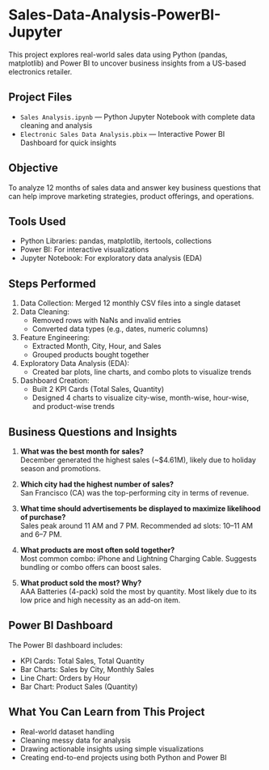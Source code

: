# Sales-Data-Analysis-PowerBI-Jupyter
This project explores real-world sales data using Python (pandas, matplotlib) and Power BI to uncover business insights from a US-based electronics retailer.

## Project Files

- `Sales Analysis.ipynb` — Python Jupyter Notebook with complete data cleaning and analysis  
- `Electronic Sales Data Analysis.pbix` — Interactive Power BI Dashboard for quick insights

## Objective

To analyze 12 months of sales data and answer key business questions that can help improve marketing strategies, product offerings, and operations.

## Tools Used

- Python Libraries: pandas, matplotlib, itertools, collections  
- Power BI: For interactive visualizations  
- Jupyter Notebook: For exploratory data analysis (EDA)

## Steps Performed

1. Data Collection: Merged 12 monthly CSV files into a single dataset  
2. Data Cleaning:
   - Removed rows with NaNs and invalid entries  
   - Converted data types (e.g., dates, numeric columns)  
3. Feature Engineering:
   - Extracted Month, City, Hour, and Sales  
   - Grouped products bought together  
4. Exploratory Data Analysis (EDA):
   - Created bar plots, line charts, and combo plots to visualize trends  
5. Dashboard Creation:
   - Built 2 KPI Cards (Total Sales, Quantity)  
   - Designed 4 charts to visualize city-wise, month-wise, hour-wise, and product-wise trends

## Business Questions and Insights

1. **What was the best month for sales?**  
   December generated the highest sales (~$4.61M), likely due to holiday season and promotions.

2. **Which city had the highest number of sales?**  
   San Francisco (CA) was the top-performing city in terms of revenue.

3. **What time should advertisements be displayed to maximize likelihood of purchase?**  
   Sales peak around 11 AM and 7 PM. Recommended ad slots: 10–11 AM and 6–7 PM.

4. **What products are most often sold together?**  
   Most common combo: iPhone and Lightning Charging Cable. Suggests bundling or combo offers can boost sales.

5. **What product sold the most? Why?**  
   AAA Batteries (4-pack) sold the most by quantity. Most likely due to its low price and high necessity as an add-on item.

## Power BI Dashboard

The Power BI dashboard includes:
- KPI Cards: Total Sales, Total Quantity  
- Bar Charts: Sales by City, Monthly Sales  
- Line Chart: Orders by Hour  
- Bar Chart: Product Sales (Quantity)

## What You Can Learn from This Project

- Real-world dataset handling  
- Cleaning messy data for analysis  
- Drawing actionable insights using simple visualizations  
- Creating end-to-end projects using both Python and Power BI

